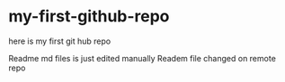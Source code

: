 # my-first-github-repo
here is my first git hub repo

Readme md files is just edited manually 
Readem file changed on remote repo
